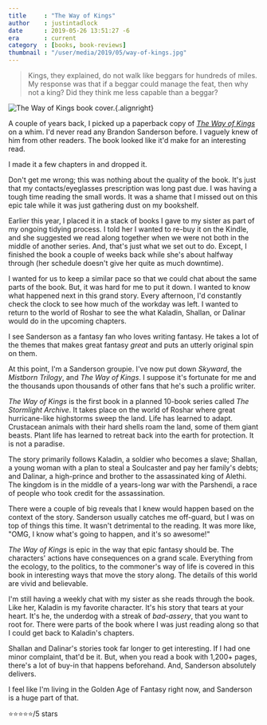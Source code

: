 ```yaml
---
title     : "The Way of Kings"
author    : justintadlock
date      : 2019-05-26 13:51:27 -6
era       : current
category  : [books, book-reviews]
thumbnail : "/user/media/2019/05/way-of-kings.jpg"
---
```


> Kings, they explained, do not walk like beggars for hundreds of miles. My response was that if a beggar could manage the feat, then why not a king? Did they think me less capable than a beggar?

![The Way of Kings book cover.](http://justintadlock.com/user/media/2019/05/way-of-kings.jpg){.alignright}

A couple of years back, I picked up a paperback copy of _[The Way of Kings](https://www.amazon.com/Way-Kings-Stormlight-Archive-Book-ebook/dp/B003P2WO5E/?tag=justtadl-20)_ on a whim.  I'd never read any Brandon Sanderson before.  I vaguely knew of him from other readers.  The book looked like it'd make for an interesting read.

I made it a few chapters in and dropped it.

Don't get me wrong; this was nothing about the quality of the book.  It's just that my contacts/eyeglasses prescription was long past due.  I was having a tough time reading the small words.  It was a shame that I missed out on this epic tale while it was just gathering dust on my bookshelf.

Earlier this year, I placed it in a stack of books I gave to my sister as part of my ongoing tidying process.  I told her I wanted to re-buy it on the Kindle, and she suggested we read along together when we were not both in the middle of another series.  And, that's just what we set out to do.  Except, I finished the book a couple of weeks back while she's about halfway through (her schedule doesn't give her quite as much downtime).

I wanted for us to keep a similar pace so that we could chat about the same parts of the book.  But, it was hard for me to put it down.  I wanted to know what happened next in this grand story.  Every afternoon, I'd constantly check the clock to see how much of the workday was left.  I wanted to return to the world of Roshar to see the what Kaladin, Shallan, or Dalinar would do in the upcoming chapters.

I see Sanderson as a fantasy fan who loves writing fantasy.  He takes a lot of the themes that makes great fantasy _great_ and puts an utterly original spin on them.

At this point, I'm a Sanderson groupie.  I've now put down _Skyward_, the _Mistborn Trilogy_, and _The Way of Kings_.  I suppose it's fortunate for me and the thousands upon thousands of other fans that he's such a prolific writer.

_The Way of Kings_ is the first book in a planned 10-book series called _The Stormlight Archive_.  It takes place on the world of Roshar where great hurricane-like highstorms sweep the land.  Life has learned to adapt.  Crustacean animals with their hard shells roam the land, some of them giant beasts.  Plant life has learned to retreat back into the earth for protection.  It is not a paradise.

The story primarily follows Kaladin, a soldier who becomes a slave; Shallan, a young woman with a plan to steal a Soulcaster and pay her family's debts; and Dalinar, a high-prince and brother to the assassinated king of Alethi.  The kingdom is in the middle of a years-long war with the Parshendi, a race of people who took credit for the assassination.

There were a couple of big reveals that I knew would happen based on the context of the story.  Sanderson usually catches me off-guard, but I was on top of things this time.  It wasn't detrimental to the reading.  It was more like, "OMG, I know what's going to happen, and it's so awesome!"

_The Way of Kings_ is epic in the way that epic fantasy should be.  The characters' actions have consequences on a grand scale.  Everything from the ecology, to the politics, to the commoner's way of life is covered in this book in interesting ways that move the story along.  The details of this world are vivid and believable.

I'm still having a weekly chat with my sister as she reads through the book.  Like her, Kaladin is my favorite character.  It's his story that tears at your heart.  It's he, the underdog with a streak of _bad-assery_, that you want to root for.  There were parts of the book where I was just reading along so that I could get back to Kaladin's chapters.

Shallan and Dalinar's stories took far longer to get interesting.  If I had one minor complaint, that'd be it.  But, when you read a book with 1,200+ pages, there's a lot of buy-in that happens beforehand.  And, Sanderson absolutely delivers.

I feel like I'm living in the Golden Age of Fantasy right now, and Sanderson is a huge part of that.

⭐⭐⭐⭐⭐/5 stars
